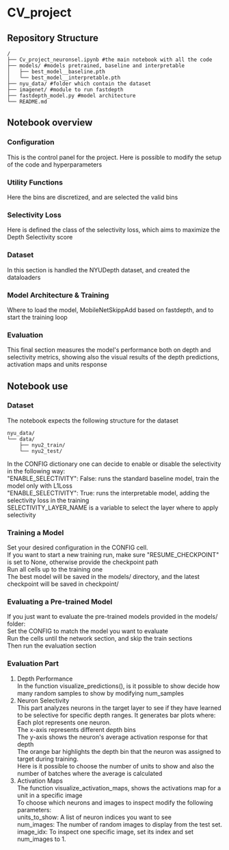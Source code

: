 # CV_project
## Repository Structure
```
/
├── Cv_project_neuronsel.ipynb #the main notebook with all the code
├── models/ #models pretrained, baseline and interpretable                        
│   ├── best_model__baseline.pth
│   └── best_model__interpretable.pth
├── nyu_data/ #folder which contain the dataset
├── imagenet/ #module to run fastdepth
├── fastdepth_model.py #model architecture
└── README.md
```

## Notebook overview
### Configuration  
This is the control panel for the project. Here is possible to modify the setup of the code and hyperparameters  
### Utility Functions  
Here the bins are discretized, and are selected the valid bins  
### Selectivity Loss  
Here is defined the class of the selectivity loss, which aims to maximize the Depth Selectivity score  
### Dataset  
In this section is handled the NYUDepth dataset, and created the dataloaders   
### Model Architecture & Training  
Where to load the model, MobileNetSkippAdd based on fastdepth, and to start the training loop  
### Evaluation  
This final section measures the model's performance both on depth and selectivity metrics, showing also the visual results of the depth predictions, activation maps and units response   

## Notebook use
### Dataset  
The notebook expects the following structure for the dataset  
```
nyu_data/
└── data/
    ├── nyu2_train/
    └── nyu2_test/
```  
In the CONFIG dictionary one can decide to enable or disable the selectivity in the following way:  
"ENABLE_SELECTIVITY": False: runs the standard baseline model, train the model only with L1Loss  
"ENABLE_SELECTIVITY": True: runs the interpretable model, adding the selectivity loss in the training  
SELECTIVITY_LAYER_NAME is a variable to select the layer where to apply selectivity  
### Training a Model  
Set your desired configuration in the CONFIG cell.  
If you want to start a new training run, make sure "RESUME_CHECKPOINT" is set to None, otherwise provide the checkpoint path  
Run all cells up to the training one  
The best model will be saved in the models/ directory, and the latest checkpoint will be saved in checkpoint/  
### Evaluating a Pre-trained Model  
If you just want to evaluate the pre-trained models provided in the models/ folder:  
Set the CONFIG to match the model you want to evaluate  
Run the cells until the network section, and skip the train sections  
Then run the evaluation section  
### Evaluation Part  
1. Depth Performance  
In the function visualize_predictions(), is it possible to show decide how many random samples to show by modifying num_samples   
2. Neuron Selectivity  
This part analyzes neurons in the target layer to see if they have learned to be selective for specific depth ranges. It generates bar plots where:  
Each plot represents one neuron.  
The x-axis represents different depth bins  
The y-axis shows the neuron's average activation response for that depth  
The orange bar highlights the depth bin that the neuron was assigned to target during training.  
Here is it possible to choose the number of units to show and also the number of batches where the average is calculated  
3. Activation Maps   
The function visualize_activation_maps, shows the activations map for a unit in a specific image  
To choose which neurons and images to inspect modify the following parameters:  
units_to_show: A list of neuron indices you want to see  
num_images: The number of random images to display from the test set.  
image_idx: To inspect one specific image, set its index and set num_images to 1.  

